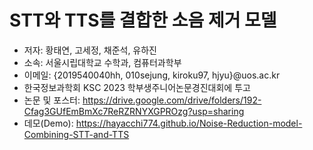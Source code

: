 # STT와 TTS를 결합한 소음 제거 모델
- 저자: 황태연, 고세정, 채준석, 유하진
- 소속: 서울시립대학교 수학과, 컴퓨터과학부
- 이메일: {2019540040hh, 010sejung, kiroku97, hjyu}@uos.ac.kr
- 한국정보과학회 KSC 2023 학부생주니어논문경진대회에 투고
- 논문 및 포스터: https://drive.google.com/drive/folders/192-Cfag3GUfEmBmXc7ReRZRNYXGPROzg?usp=sharing
- 데모(Demo): https://hayacchi774.github.io/Noise-Reduction-model-Combining-STT-and-TTS
